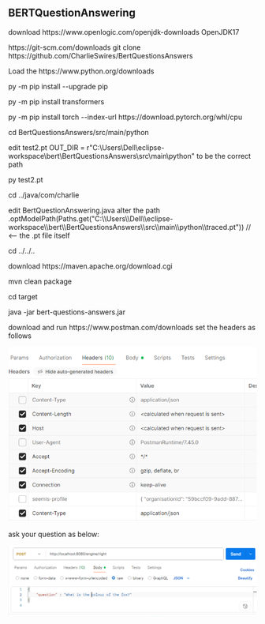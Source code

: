 BERTQuestionAnswering
---------------------

<p>download https://www.openlogic.com/openjdk-downloads OpenJDK17
<p>https://git-scm.com/downloads git clone https://github.com/CharlieSwires/BertQuestionsAnswers</p>
<p>Load the https://www.python.org/downloads</p>
<p>py -m pip install --upgrade pip</p>
<p>py -m pip install transformers</p>
<p>py -m pip install torch --index-url https://download.pytorch.org/whl/cpu</p>
<p>cd BertQuestionsAnswers/src/main/python</p>
<p>edit test2.pt OUT_DIR = r"C:\Users\Dell\eclipse-workspace\bert\BertQuestionsAnswers\src\main\python" to be the correct path</p>
<p>py test2.pt</p>
<p>cd ../java/com/charlie</p>
<p>edit BertQuestionAnswering.java alter the path 			    .optModelPath(Paths.get("C:\\Users\\Dell\\eclipse-workspace\\bert\\BertQuestionsAnswers\\src\\main\\python\\traced.pt")) // <-- the .pt file itself</p>
<p>cd ../../..</p>
<p>download https://maven.apache.org/download.cgi</p>
<p>mvn clean package</p>
<p>cd target</p>
<p>java -jar bert-questions-answers.jar</p>
<p>download and run https://www.postman.com/downloads set the headers as follows</p>
<p><img src="Screenshot2025-08-09044513.png" /></p>
<p>ask your question as below:</p>
<p><img src="Screenshot2025-08-09045237.png" /></p>

